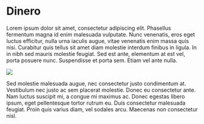 <h1>Dinero</h1>
<p>Lorem ipsum dolor sit amet, consectetur adipiscing elit. Phasellus fermentum magna id enim malesuada vulputate. Nunc venenatis, eros eget luctus efficitur, nulla urna iaculis augue, vitae venenatis enim massa quis nisi. Curabitur quis tellus sit amet diam molestie interdum finibus in ligula. In in nibh sed mauris molestie feugiat. Sed est ante, elementum at est vel, porta posuere nunc. Suspendisse et porta sem. Etiam vel ante nulla.</p>
<img src="http://anony.ws/i/2015/02/17/10446072_10152535396537375_4972921870613352405_o1.jpg" />
<p>Sed molestie malesuada augue, nec consectetur justo condimentum at. Vestibulum nec justo ac sem placerat molestie. Donec eu consectetur ante. Nam luctus suscipit mi, a congue mi maximus ac. Donec egestas libero ipsum, eget pellentesque tortor rutrum eu. Duis consectetur malesuada feugiat. Proin quis varius diam, vel sodales arcu. Maecenas non consectetur nisl.</p>